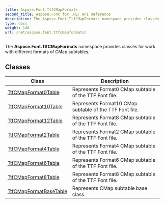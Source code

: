 ```yaml
---
title: Aspose.Font.TtfCMapFormats
second_title: Aspose.Font for .NET API Reference
description: The Aspose.Font.TtfCMapFormats namespace provides classes for work with different formats of CMap subtables
type: docs
weight: 140
url: /net/aspose.font.ttfcmapformats/
---
```

The **Aspose.Font.TtfCMapFormats** namespace provides classes for work with different formats of CMap subtables.

## Classes

| Class | Description |
| --- | --- |
| [TtfCMapFormat0Table](./ttfcmapformat0table/) | Represents Format0 CMap subtable of the TTF Font file. |
| [TtfCMapFormat10Table](./ttfcmapformat10table/) | Represents Format10 CMap subtable of the TTF Font file. |
| [TtfCMapFormat12Table](./ttfcmapformat12table/) | Represents Format8 CMap subtable of the TTF Font file. |
| [TtfCMapFormat2Table](./ttfcmapformat2table/) | Represents Format2 CMap subtable of the TTF Font file. |
| [TtfCMapFormat4Table](./ttfcmapformat4table/) | Represents Format4 CMap subtable of the TTF Font file. |
| [TtfCMapFormat6Table](./ttfcmapformat6table/) | Represents Format6 CMap subtable of the TTF Font file. |
| [TtfCMapFormat8Table](./ttfcmapformat8table/) | Represents Format8 CMap subtable of the TTF Font file. |
| [TtfCMapFormatBaseTable](./ttfcmapformatbasetable/) | Represents CMap subtable base class. |


